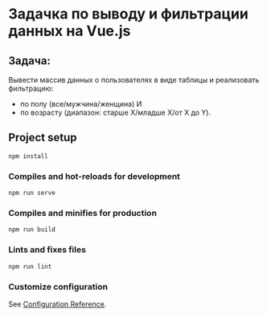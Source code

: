 # Задачка по выводу и фильтрации данных на Vue.js

 ## Задача:
Вывести массив данных о пользователях в виде таблицы и реализовать фильтрацию:
- по полу (все/мужчина/женщина)
                        И
- по возрасту (диапазон: старше Х/младше Х/от Х до Y). 


## Project setup
```
npm install
```

### Compiles and hot-reloads for development
```
npm run serve
```

### Compiles and minifies for production
```
npm run build
```

### Lints and fixes files
```
npm run lint
```

### Customize configuration
See [Configuration Reference](https://cli.vuejs.org/config/).
